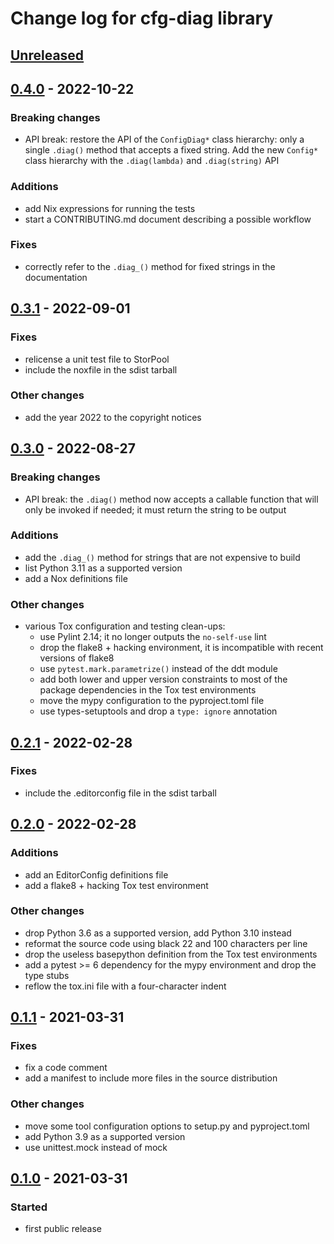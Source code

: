 # Change log for cfg-diag library

## [Unreleased]

## [0.4.0] - 2022-10-22

### Breaking changes

- API break: restore the API of the `ConfigDiag*` class hierarchy: only
  a single `.diag()` method that accepts a fixed string. Add the new
  `Config*` class hierarchy with the `.diag(lambda)` and `.diag(string)`
  API

### Additions

- add Nix expressions for running the tests
- start a CONTRIBUTING.md document describing a possible workflow

### Fixes

- correctly refer to the `.diag_()` method for fixed strings in
  the documentation

## [0.3.1] - 2022-09-01

### Fixes

- relicense a unit test file to StorPool
- include the noxfile in the sdist tarball

### Other changes

- add the year 2022 to the copyright notices

## [0.3.0] - 2022-08-27

### Breaking changes

- API break: the `.diag()` method now accepts a callable function that
  will only be invoked if needed; it must return the string to be output

### Additions

- add the `.diag_()` method for strings that are not expensive to build
- list Python 3.11 as a supported version
- add a Nox definitions file

### Other changes

- various Tox configuration and testing clean-ups:
  - use Pylint 2.14; it no longer outputs the `no-self-use` lint
  - drop the flake8 + hacking environment, it is incompatible with recent
    versions of flake8
  - use `pytest.mark.parametrize()` instead of the ddt module
  - add both lower and upper version constraints to most of the package
    dependencies in the Tox test environments
  - move the mypy configuration to the pyproject.toml file
  - use types-setuptools and drop a `type: ignore` annotation

## [0.2.1] - 2022-02-28

### Fixes

- include the .editorconfig file in the sdist tarball

## [0.2.0] - 2022-02-28

### Additions

- add an EditorConfig definitions file
- add a flake8 + hacking Tox test environment

### Other changes

- drop Python 3.6 as a supported version, add Python 3.10 instead
- reformat the source code using black 22 and 100 characters per line
- drop the useless basepython definition from the Tox test environments
- add a pytest >= 6 dependency for the mypy environment and drop the type stubs
- reflow the tox.ini file with a four-character indent

## [0.1.1] - 2021-03-31

### Fixes

- fix a code comment
- add a manifest to include more files in the source distribution

### Other changes

- move some tool configuration options to setup.py and pyproject.toml
- add Python 3.9 as a supported version
- use unittest.mock instead of mock

## [0.1.0] - 2021-03-31

### Started

- first public release

[Unreleased]: https://github.com/storpool/python-cfg_diag/compare/release/0.4.0...main
[0.4.0]: https://github.com/storpool/python-cfg_diag/compare/release/0.3.1...release/0.4.0
[0.3.1]: https://github.com/storpool/python-cfg_diag/compare/release/0.3.0...release/0.3.1
[0.3.0]: https://github.com/storpool/python-cfg_diag/compare/release/0.2.1...release/0.3.0
[0.2.1]: https://github.com/storpool/python-cfg_diag/compare/release/0.2.0...release/0.2.1
[0.2.0]: https://github.com/storpool/python-cfg_diag/compare/release/0.1.1...release/0.2.0
[0.1.1]: https://github.com/storpool/python-cfg_diag/compare/release/0.1.0...release/0.1.1
[0.1.0]: https://github.com/storpool/python-cfg_diag/releases/tag/release%2F0.1.0
